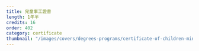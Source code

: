 ```yaml
---
title: 兒童事工證書
length: 1年半
credits: 16
order: 402
category: certificate
thumbnail: "/images/covers/degrees-programs/certificate-of-children-ministry.thumbnail.jpg"
---
```

